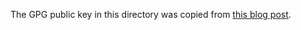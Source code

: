 The GPG public key in this directory was copied from 
[this blog post](https://make.wordpress.org/cli/2018/05/31/gpg-signature-change/).
